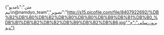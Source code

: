 {"متن":"نامدیو تیم\n@namdyo_team","تصویر":"http://s15.picofile.com/file/8407922692/%DB%B2%DB%B0%DB%B2%DB%B0%DB%B0%DB%B9%DB%B1%DB%B0_%DB%B1%DB%B2%DB%B2%DB%B9%DB%B2%DB%B6.jpg","بروزرسانی":"جدید"}